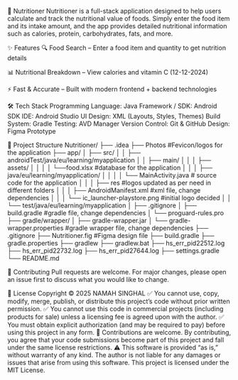 🍎 Nutritioner
Nutritioner is a full-stack application designed to help users calculate and track the nutritional value of foods. Simply enter the food item and its intake amount, and the app provides detailed nutritional information such as calories, protein, carbohydrates, fats, and more.

✨ Features
🔍 Food Search – Enter a food item and quantity to get nutrition details

📊 Nutritional Breakdown – View calories and vitamin C (12-12-2024)

⚡ Fast & Accurate – Built with modern frontend + backend technologies

🛠️ Tech Stack
Programming Language: Java
Framework / SDK: Android SDK
IDE: Android Studio
UI Design: XML (Layouts, Styles, Themes)
Build System: Gradle
Testing: AVD Manager
Version Control: Git & GitHub
Design: Figma Prototype

📂 Project Structure
Nutritioner/
├── .idea
├── Photos  #Fevicon/logos for the application
├── app/
│   ├── src/
│   │   ├── androidTest/java/eu/learning/myapplication
│   │   ├── main/
│   │   │   ├── assets/
│   │   │   │   └──food.xlsx  #database for the application
│   │   │   ├── java/eu/learning/myapplication/
│   │   │   │   └── MainActivity.java  # source code for the application
│   │   │   ├── res  #logos updated as per need in different folders
│   │   │   ├── AndroidManifest.xml  #xml file, change dependencies
│   │   │   └── ic_launcher-playstore.png  #initial logo decided
│   │   └── test/java/eu/learning/myapplication
│   ├── .gitignore
│   ├── build.gradle  #gradle file, change dependencies
│   └── proguard-rules.pro
├── gradle/wrapper/
│   ├── gradle-wrapper.jar 
│   └── gradle-wrapper.properties #gradle wrapper file, change dependencies
├── .gitignore
├── Nutritioner.fig  #Figma design file
├── build.gradle
├── gradle.properties
├── gradlew
├── gradlew.bat
├── hs_err_pid22512.log
├── hs_err_pid22732.log
├── hs_err_pid27644.log
├── settings.gradle
└── README.md


🤝 Contributing
Pull requests are welcome. For major changes, please open an issue first to discuss what you would like to change.

📜 License
Copyright © 2025 NAMAH SINGHAL
✅ You cannot use, copy, modify, merge, publish, or distribute this project’s code without prior written permission.
✅ You cannot use this code in commercial projects (including products for sale) unless a licensing fee is agreed upon with the author.
✅ You must obtain explicit authorization (and may be required to pay) before using this project in any form.
🤝 Contributions are welcome. By contributing, you agree that your code submissions become part of this project and fall under the same license restrictions.
⚠️ This software is provided “as is,” without warranty of any kind. The author is not liable for any damages or issues that arise from using this software.
This project is licensed under the MIT License.

